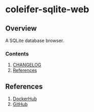 # coleifer-sqlite-web

## Overview

A SQLite database browser.

### Contents

1. [CHANGELOG](CHANGELOG.md)
1. [References](#references)

## References

1. [DockerHub](https://hub.docker.com/r/coleifer/sqlite-web/)
1. [GitHub](https://github.com/coleifer/sqlite-web)
